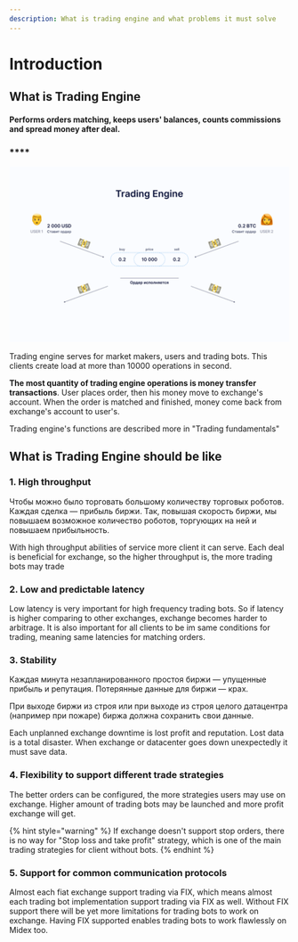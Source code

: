 ```yaml
---
description: What is trading engine and what problems it must solve
---
```


# Introduction

## **What is Trading Engine**

#### **Performs** orders matching, keeps users' balances, counts commissions and spread money after deal.

### \*\*\*\*

![Trading Engine &#x438;&#x441;&#x43F;&#x43E;&#x43B;&#x43D;&#x44F;&#x435;&#x442; &#x43E;&#x440;&#x434;&#x435;&#x440;&#x430;](../../.gitbook/assets/trading_engine%20%281%29.png)

Trading engine serves for market makers, users and trading bots. This clients create load at more than 10000 operations in second.

**The most quantity of trading engine operations is money transfer transactions**. User places order, then his money move to exchange's account. When the order is matched and finished, money come back from exchange's account to user's.

Trading engine's functions are described more in "Trading fundamentals"

## What is Trading Engine should be like

### **1.** High throughput

Чтобы можно было торговать большому количеству торговых роботов. Каждая сделка — прибыль биржи. Так, повышая скорость биржи, мы повышаем возможное количество роботов, торгующих на ней и повышаем прибыльность.

With high throughput abilities of service more client it can serve. Each deal is beneficial for exchange, so the higher throughput is, the more trading bots may trade

### **2. Low and predictable latency**

Low latency is very important for high frequency trading bots. So if latency is higher comparing to other exchanges, exchange becomes harder to arbitrage. It is also important for all clients to be im same conditions for trading, meaning same latencies for matching orders.

### **3. Stability**

Каждая минута незапланированного простоя биржи — упущенные прибыль и репутация. Потерянные данные для биржи — крах.

При выходе биржи из строя или при выходе из строя целого датацентра \(например при пожаре\) биржа должна сохранить свои данные.

Each unplanned exchange downtime is lost profit and reputation. Lost data is a total disaster. When exchange or datacenter goes down unexpectedly it must save data. 

### **4. Flexibility to support different trade strategies**

The better orders can be configured, the more strategies users may use on exchange. Higher amount of trading bots may be launched and more profit exchange will get.

{% hint style="warning" %}
If exchange doesn't support stop orders, there is no way for "Stop loss and take profit" strategy, which is one of the main trading strategies for client without bots.
{% endhint %}

### **5. Support for common communication protocols**

Almost each fiat exchange support trading via FIX, which means almost each trading bot implementation support trading via FIX as well. Without FIX support there will be yet more limitations for trading bots to work on exchange. Having FIX supported enables trading bots to work flawlessly on Midex too.

